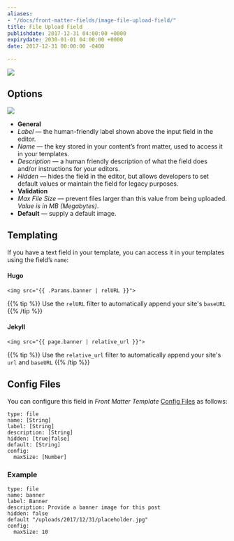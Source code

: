 ```yaml
---
aliases:
- "/docs/front-matter-fields/image-file-upload-field/"
title: File Upload Field
publishdate: 2017-12-31 04:00:00 +0000
expirydate: 2030-01-01 04:00:00 +0000
date: 2017-12-31 00:00:00 -0400

---
```


![](/uploads/2018/01/file-preview.png)

## Options
![](/uploads/2018/01/file-options.png)

- **General**
 - _Label_ &mdash; the human-friendly label shown above the input field in the editor.
  - _Name_ &mdash; the key stored in your content’s front matter, used to access it in your templates.
  - _Description_ &mdash; a human friendly description of what the field does and/or instructions for your editors.
  - _Hidden_ &mdash; hides the field in the editor, but allows developers to set default values or maintain the field for legacy purposes.
- **Validation**
 - _Max File Size_ &mdash; prevent files larger than this value from being uploaded. *Value is in MB (Megabytes)*.
- **Default** &mdash; supply a default image.

## Templating
If you have a text field in your template, you can access it in your templates using the field’s `name`:

#### Hugo
```
<img src="{{ .Params.banner | relURL }}">
```

{{% tip %}}
Use the `relURL` filter to automatically append your site's `baseURL`
{{% /tip %}}

#### Jekyll
```
<img src="{{ page.banner | relative_url }}">
```

{{% tip %}}
Use the `relative_url` filter to automatically append your site's `url` and `baseURL`
{{% /tip %}}

## Config Files
You can configure this field in _Front Matter Template_ [Config Files](/docs/settings/config-files/) as follows:

```
type: file
name: [String]
label: [String]
description: [String]
hidden: [true|false]
default: [String]
config:
  maxSize: [Number] 
```

### Example
```
type: file
name: banner
label: Banner
description: Provide a banner image for this post
hidden: false
default "/uploads/2017/12/31/placeholder.jpg"
config:
  maxSize: 10
```